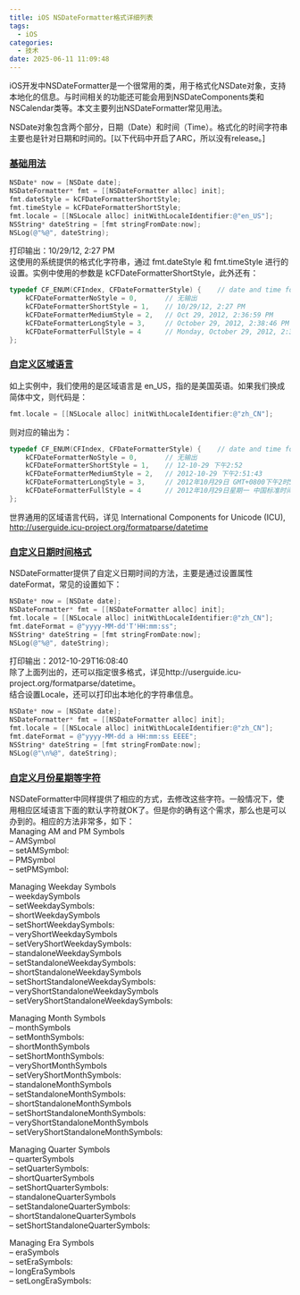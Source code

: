 ```yaml
---
title: iOS NSDateFormatter格式详细列表
tags:
  - iOS
categories:
  - 技术
date: 2025-06-11 11:09:48
---
```


iOS开发中NSDateFormatter是一个很常用的类，用于格式化NSDate对象，支持本地化的信息。与时间相关的功能还可能会用到NSDateComponents类和NSCalendar类等。本文主要列出NSDateFormatter常见用法。

NSDate对象包含两个部分，日期（Date）和时间（Time）。格式化的时间字符串主要也是针对日期和时间的。[以下代码中开启了ARC，所以没有release。]

### [基础用法](#1)

```objectivec
NSDate* now = [NSDate date];
NSDateFormatter* fmt = [[NSDateFormatter alloc] init];
fmt.dateStyle = kCFDateFormatterShortStyle;
fmt.timeStyle = kCFDateFormatterShortStyle;
fmt.locale = [[NSLocale alloc] initWithLocaleIdentifier:@"en_US"];
NSString* dateString = [fmt stringFromDate:now];
NSLog(@"%@", dateString);
```

打印输出：10/29/12, 2:27 PM  
这使用的系统提供的格式化字符串，通过 fmt.dateStyle 和 fmt.timeStyle 进行的设置。实例中使用的参数是 kCFDateFormatterShortStyle，此外还有：

```objectivec
typedef CF_ENUM(CFIndex, CFDateFormatterStyle) {    // date and time format styles
    kCFDateFormatterNoStyle = 0,       // 无输出
    kCFDateFormatterShortStyle = 1,    // 10/29/12, 2:27 PM
    kCFDateFormatterMediumStyle = 2,   // Oct 29, 2012, 2:36:59 PM
    kCFDateFormatterLongStyle = 3,     // October 29, 2012, 2:38:46 PM GMT+08:00
    kCFDateFormatterFullStyle = 4      // Monday, October 29, 2012, 2:39:56 PM China Standard Time
};
```

### [自定义区域语言](#2)

如上实例中，我们使用的是区域语言是 en\_US，指的是美国英语。如果我们换成简体中文，则代码是：

```objectivec
fmt.locale = [[NSLocale alloc] initWithLocaleIdentifier:@"zh_CN"];
```

则对应的输出为：

```objectivec
typedef CF_ENUM(CFIndex, CFDateFormatterStyle) {    // date and time format styles
    kCFDateFormatterNoStyle = 0,       // 无输出
    kCFDateFormatterShortStyle = 1,    // 12-10-29 下午2:52
    kCFDateFormatterMediumStyle = 2,   // 2012-10-29 下午2:51:43
    kCFDateFormatterLongStyle = 3,     // 2012年10月29日 GMT+0800下午2时51分08秒
    kCFDateFormatterFullStyle = 4      // 2012年10月29日星期一 中国标准时间下午2时46分49秒
};
```

世界通用的区域语言代码，详见 International Components for Unicode (ICU), <http://userguide.icu-project.org/formatparse/datetime>

### [自定义日期时间格式](#3)

NSDateFormatter提供了自定义日期时间的方法，主要是通过设置属性 dateFormat，常见的设置如下：

```objectivec
NSDate* now = [NSDate date];
NSDateFormatter* fmt = [[NSDateFormatter alloc] init];
fmt.locale = [[NSLocale alloc] initWithLocaleIdentifier:@"zh_CN"];
fmt.dateFormat = @"yyyy-MM-dd'T'HH:mm:ss";
NSString* dateString = [fmt stringFromDate:now];
NSLog(@"%@", dateString);
```

打印输出：2012-10-29T16:08:40  
除了上面列出的，还可以指定很多格式，详见http://userguide.icu-project.org/formatparse/datetime。  
结合设置Locale，还可以打印出本地化的字符串信息。

```objectivec
NSDate* now = [NSDate date];
NSDateFormatter* fmt = [[NSDateFormatter alloc] init];
fmt.locale = [[NSLocale alloc] initWithLocaleIdentifier:@"zh_CN"];
fmt.dateFormat = @"yyyy-MM-dd a HH:mm:ss EEEE";
NSString* dateString = [fmt stringFromDate:now];
NSLog(@"\n%@", dateString);
```

### [自定义月份星期等字符](#4)

NSDateFormatter中同样提供了相应的方式，去修改这些字符。一般情况下，使用相应区域语言下面的默认字符就OK了。但是你的确有这个需求，那么也是可以办到的。相应的方法非常多，如下：  
Managing AM and PM Symbols  
– AMSymbol  
– setAMSymbol:  
– PMSymbol  
– setPMSymbol:  
  
Managing Weekday Symbols  
– weekdaySymbols  
– setWeekdaySymbols:  
– shortWeekdaySymbols  
– setShortWeekdaySymbols:  
– veryShortWeekdaySymbols  
– setVeryShortWeekdaySymbols:  
– standaloneWeekdaySymbols  
– setStandaloneWeekdaySymbols:  
– shortStandaloneWeekdaySymbols  
– setShortStandaloneWeekdaySymbols:  
– veryShortStandaloneWeekdaySymbols  
– setVeryShortStandaloneWeekdaySymbols:  
  
Managing Month Symbols  
– monthSymbols  
– setMonthSymbols:  
– shortMonthSymbols  
– setShortMonthSymbols:  
– veryShortMonthSymbols  
– setVeryShortMonthSymbols:  
– standaloneMonthSymbols  
– setStandaloneMonthSymbols:  
– shortStandaloneMonthSymbols  
– setShortStandaloneMonthSymbols:  
– veryShortStandaloneMonthSymbols  
– setVeryShortStandaloneMonthSymbols:  
  
Managing Quarter Symbols  
– quarterSymbols  
– setQuarterSymbols:  
– shortQuarterSymbols  
– setShortQuarterSymbols:  
– standaloneQuarterSymbols  
– setStandaloneQuarterSymbols:  
– shortStandaloneQuarterSymbols  
– setShortStandaloneQuarterSymbols:  
  
Managing Era Symbols  
– eraSymbols  
– setEraSymbols:  
– longEraSymbols  
– setLongEraSymbols:
